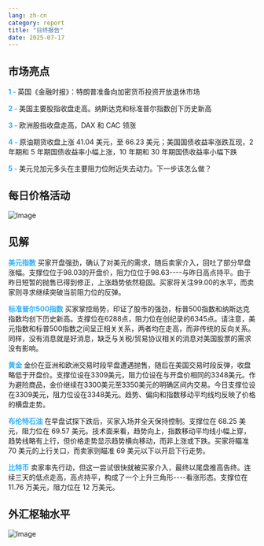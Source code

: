 ```yaml
---
lang: zh-cn
category: report
title: "日终报告"
date: 2025-07-17
---
```



<h2>市场亮点</h2>
<strong style="color: #2caef7;">1 - </strong> 英国《金融时报》：特朗普准备向加密货币投资开放退休市场

<strong style="color: #2caef7;">2 - </strong> 美国主要股指收盘走高。纳斯达克和标准普尔指数创下历史新高

<strong style="color: #2caef7;">3 - </strong> 欧洲股指收盘走高，DAX 和 CAC 领涨

<strong style="color: #2caef7;">4 - </strong> 原油期货收盘上涨 41.04 美元，至 66.23 美元；美国国债收益率涨跌互现，2 年期和 5 年期国债收益率小幅上涨，10 年期和 30 年期国债收益率小幅下跌

<strong style="color: #2caef7;">5 - </strong> 美元兑加元多头在主要阻力位附近失去动力。下一步该怎么做？



<h2>每日价格活动</h2>
<img src="https://markleighedu.github.io/img/Jul-2025/17-Jul-2025/price.jpg" alt="Image"/>

<h2>见解</h2>
<strong style="color: #2caef7;">美元指数</strong> 买家开盘强劲，确认了对美元的需求，随后卖家介入，回吐了部分早盘涨幅。支撑位位于98.03的开盘价，阻力位位于98.63----与昨日高点持平。由于昨日短暂的抛售已得到修正，上涨趋势依然稳固。买家将关注99.00的水平，而卖家则寻求继续突破当前阻力位的反弹。

<strong style="color: #2caef7;">标准普尔500指数</strong> 买家掌控局势，印证了股市的强劲，标普500指数和纳斯达克指数均创下历史新高。支撑位在6288点，阻力位在创纪录的6345点。请注意，美元指数和标普500指数之间呈正相关关系，两者均在走高，而非传统的反向关系。同样，没有消息就是好消息，缺乏与关税/贸易协议相关的消息对美国股票的需求没有影响。

<strong style="color: #2caef7;">黄金</strong> 金价在亚洲和欧洲交易时段早盘遭遇抛售，随后在美国交易时段反弹，收盘略低于开盘价。支撑位设在3309美元，阻力位设在与开盘价相同的3348美元。作为避险商品，金价继续在3300美元至3350美元的明确区间内交易。今日支撑位设在3309美元，阻力位设在3348美元。趋势、偏向和指数移动平均线均反映了价格的横盘走势。

<strong style="color: #2caef7;">布伦特石油</strong> 在早盘试探下跌后，买家入场并全天保持控制。支撑位在 68.25 美元，阻力位在 69.57 美元。技术面来看，趋势向上，指数移动平均线小幅上穿，趋势线略有上行，但价格走势显示趋势横向移动，而非上涨或下跌。买家将瞄准 70 美元的上行关口，而卖家则瞄准 69 美元以下以开启下行走势。

<strong style="color: #2caef7;">比特币</strong> 卖家率先行动，但这一尝试很快就被买家介入，最终以尾盘推高告终。连续三天的低点走高，高点持平，构成了一个上升三角形----看涨形态。支撑位在 11.76 万美元，阻力位在 12 万美元。



<h2>外汇枢轴水平</h2>
<img src="https://markleighedu.github.io/img/Jul-2025/17-Jul-2025/pivot.jpg" alt="Image"/>
